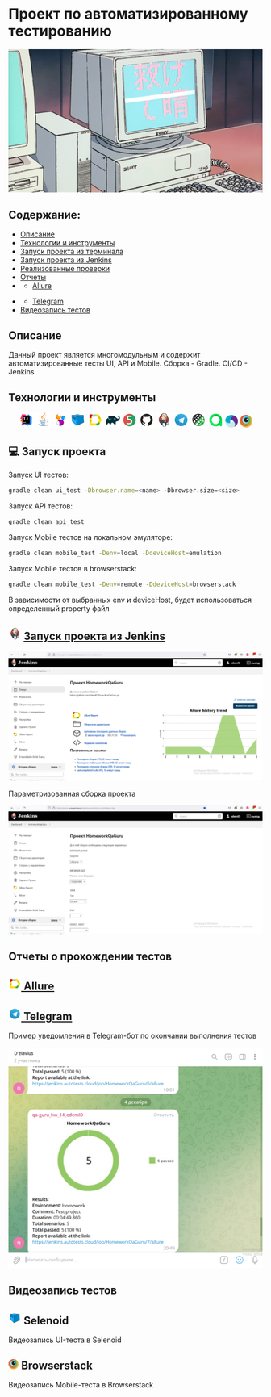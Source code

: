# Проект по автоматизированному тестированию
<p align="center">
<img title="GitHub Test Page" src="images/logo/auto.gif">
</p>

## Содержание:
- <a href="#description">Описание</a>
- <a href="#технологии-и-инструменты">Технологии и инструменты</a>
- <a href="#gradle-launch">Запуск проекта из терминала</a>
- <a href="#jenkins-launch">Запуск проекта из Jenkins</a>
- <a href="#notebook_with_decorative_cover-реализованные-проверки">Реализованные проверки</a>
- [Отчеты](#-отчеты)
- - [Allure](#-allure)

[//]: # (- - [Allure TestOps]&#40;#-allure-testops&#41;)
- - [Telegram](#-telegram)
- <a href="#видеозапись-тестов">Видеозапись тестов</a>

## <a name="description">Описание</a>
Данный проект является многомодульным и содержит автоматизированные тесты UI, API и Mobile. Сборка -  Gradle. CI/CD - Jenkins

## Технологии и инструменты
<p align="center">
<img width="6%" title="IntelliJ IDEA" src="images/logo/Intelij_IDEA.svg">
<img width="6%" title="Java" src="images/logo/Java.svg">
<img width="6%" title="Selenide" src="images/logo/Selenide.svg">
<img width="6%" title="Selenoid" src="images/logo/Selenoid.svg">
<img width="6%" title="Allure Report" src="images/logo/Allure_Report.svg">
<img width="6%" title="Gradle" src="images/logo/Gradle.svg">
<img width="6%" title="JUnit5" src="images/logo/JUnit5.svg">
<img width="6%" title="GitHub" src="images/logo/GitHub.svg">
<img width="6%" title="Jenkins" src="images/logo/Jenkins.svg">
<img width="6%" title="Telegram" src="images/logo/Telegram.svg">
<img width="6%" title="RestAssured" src="images/logo/Rest-Assured.png">
<a href="https://qameta.io/"><img alt="Allure TestOps" src="images/logo/Allure_EE.svg" width="6%"/></a>
<a href="https://appium.io/"><img alt="Appium" src="images/logo/Appium.svg" width="5%"/></a>
<a href="https://www.browserstack.com/"><img alt="Browserstack" src="images/logo/Browserstack.svg" width="5%"/></a>
</p>

<a id="gradle-launch"></a>
## :computer: Запуск проекта

Запуск UI тестов:
```bash
gradle clean ui_test -Dbrowser.name=<name> -Dbrowser.size=<size>
```
Запуск API тестов:
```bash
gradle clean api_test
```
Запуск Mobile тестов на локальном эмуляторе:
```bash
gradle clean mobile_test -Denv=local -DdeviceHost=emulation
```
Запуск Mobile тестов в browserstack:
```bash
gradle clean mobile_test -Denv=remote -DdeviceHost=browserstack 
```

В зависимости от выбранных env и deviceHost, будет использоваться определенный property файл


## <a id="jenkins-launch"></a><img width="5%" title="Jenkins" src="images/logo/Jenkins.svg"> <a href=https://jenkins.autotests.cloud/job/HomeworkQaGuru/>Запуск проекта из Jenkins</a>

<img src="images/screenshots/jenkins.png" alt="Jenkins">

Параметризованная сборка проекта

<a href="https://jenkins.autotests.cloud/job/HomeworkQaGuru/build?delay=0sec"><img src="images/screenshots/param_jenkins.png" alt="Jenkins">
</a>

## Отчеты о прохождении тестов

<a id="allure"></a>
## <a href="https://jenkins.autotests.cloud/job/HomeworkQaGuru/allure/"><img alt="Allure" src="images/logo/Allure_Report.svg" width="5%"/> Allure</a>

[//]: # (Пример Allure отчёта)

[//]: # ()
[//]: # (<img src="img/screen/AllureTests.jpg" alt="Allure"/>)
[//]: # ()
[//]: # (<a id="allure-testops"></a>)

[//]: # (## <a href="https://allure.autotests.cloud/project/1687/dashboards"><img alt="Allure TestOps" src="images/logo/Allure_EE.svg" width="5%"/> Allure TestOps</a>)

[//]: # (## <a href="https://allure.autotests.cloud/project/1687/dashboards"><img alt="Allure TestOps" src="images/logo/Allure_EE.svg" width="5%"/> Allure TestOps</a>)

[//]: # ()
[//]: # (Пример Allure TestOps отчёта)

[//]: # ()
[//]: # (<img width="3%" title="Allure" src="img/logo/Allure_TO.svg"> )

<a id="telegram"></a>
## <a href="https://t.me/qaGguruHw_14_edemID_bot"><img alt="Telegram" src="images/logo/Telegram.svg" width="5%"/> Telegram</a>

Пример уведомления в Telegram-бот по окончании выполнения тестов

<img src="images/screenshots/tg_bot.png" alt="Telegram"/>

## Видеозапись тестов
<a id="selenoid"></a>
## <img alt="Selenoid" src="images/logo/Selenoid.svg" width="5%"/> Selenoid</a>

Видеозапись UI-теста в Selenoid

[//]: # (<p align="center">)

[//]: # (  <img title="Video" src="img/gif/test.gif">)

[//]: # (</p>)

<a id="browserstack"></a>
## <img alt="Browserstack" src="images/logo/Browserstack.svg" width="4%"/> Browserstack</a>

Видеозапись Mobile-теста в Browserstack

[//]: # (<video src="https://user-images.githubusercontent.com/110110734/202863081-112a3796-fd9d-40ce-9684-392458f28ee8.mp4")

[//]: # (controls="controls" style="max-width: 730px;" poster="/external/logos/Browserstack.svg"></video>)

[//]: # ()
[//]: # ()
[//]: # (:heart:)

[//]: # (:blue_heart: )
